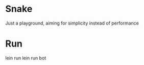 # Snake

Just a playground, aiming for simplicity instead of performance

# Run
lein run
lein run bot
